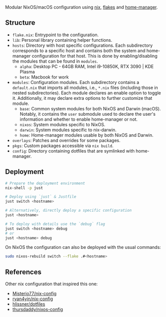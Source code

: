 Modular NixOS/macOS configuration using [nix](https://nixos.org),
[flakes](https://nixos.wiki/wiki/Flakes) and
[home-manager](https://nixos.wiki/wiki/Home_Manager).

## Structure

- `flake.nix`: Entrypoint to the configuration.
- `lib`: Personal library containing helper functions.
- `hosts`: Directory with host specific configurations. Each subdirectory
  corresponds to a specific host and contains both the system and home-manager
  configuration for that host. This is done by enabling/disabling the modules
  that can be found in `modules`.
  - `alpha`: Desktop PC - 64GB RAM, Intel i9-10850K, RTX 3090 | KDE Plasma
  - `beta`: Macbook for work
- `modules`: Configuration modules. Each subdirectory contains a `default.nix`
  that imports all modules, i.e., `*.nix` files (including those in nested
  subdirectories). Each module declares an enable option to toggle
  it. Additionally, it may declare extra options to further customize that
  module.
  - `base`: Common system modules for both NixOS and Darwin (macOS). Notably, it
    contains the `user` submodule used to declare the user's information and
    whether to enable home-manager or not.
  - `nixos`: System modules specific to NixOS.
  - `darwin`: System modules specific to nix-darwin.
  - `home`: Home-manager modules usable by both NixOS and Darwin.
- `overlays`: Patches and overrides for some packages.
- `pkgs`: Custom packages accessible via `nix build`.
- `config`: Directory containing dotfiles that are symlinked with home-manager.

## Deployment

```sh
# Prepare the deployment environment
nix-shell -p just

# Deploy using `just` & Justfile
just switch <hostname>

# Alternatively, directly deploy a specific configuration
just <hostname>

# To deploy with details use the `debug` flag
just switch <hostname> debug
# or
just <hostname> debug
```

On NixOS the configuration can also be deployed with the usual commands:
```sh
sudo nixos-rebuild switch --flake .#<hostname>
```

## References

Other nix configuration that inspired this one:

- [Misterio77/nix-config](https://github.com/Misterio77/nix-config)
- [ryan4yin/nix-config](https://github.com/ryan4yin/nix-config)
- [hlissner/dotfiles](https://github.com/hlissner/dotfiles)
- [thursdaddy/nixos-config](https://github.com/thursdaddy/nixos-config)
